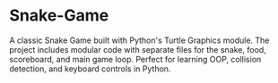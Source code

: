 # Snake-Game
A classic Snake Game built with Python's Turtle Graphics module. The project includes modular code with separate files for the snake, food, scoreboard, and main game loop. Perfect for learning OOP, collision detection, and keyboard controls in Python.
